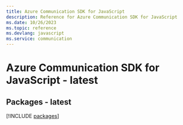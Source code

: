 ```yaml
---
title: Azure Communication SDK for JavaScript
description: Reference for Azure Communication SDK for JavaScript
ms.date: 10/26/2023
ms.topic: reference
ms.devlang: javascript
ms.service: communication
---
```

# Azure Communication SDK for JavaScript - latest
## Packages - latest
[!INCLUDE [packages](communication-index.md)]